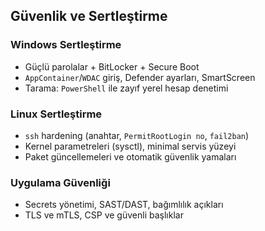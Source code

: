 ## Güvenlik ve Sertleştirme

### Windows Sertleştirme
- Güçlü parolalar + BitLocker + Secure Boot
- `AppContainer`/`WDAC` giriş, Defender ayarları, SmartScreen
- Tarama: `PowerShell` ile zayıf yerel hesap denetimi

### Linux Sertleştirme
- `ssh` hardening (anahtar, `PermitRootLogin no`, `fail2ban`)
- Kernel parametreleri (sysctl), minimal servis yüzeyi
- Paket güncellemeleri ve otomatik güvenlik yamaları

### Uygulama Güvenliği
- Secrets yönetimi, SAST/DAST, bağımlılık açıkları
- TLS ve mTLS, CSP ve güvenli başlıklar


